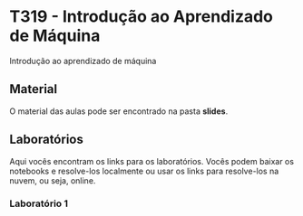 # T319 - Introdução ao Aprendizado de Máquina

Introdução ao aprendizado de máquina

## Material

O material das aulas pode ser encontrado na pasta **slides**.

## Laboratórios

Aqui vocês encontram os links para os laboratórios. Vocês podem baixar os notebooks e resolve-los localmente ou usar os links para resolve-los na nuvem, ou seja, online.

### Laboratório 1


